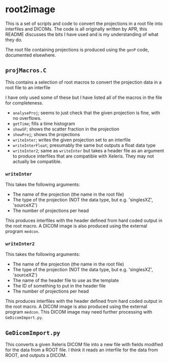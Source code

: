 # root2image #

This is a set of scripts and code to convert the projections in a root file into
interfiles and DICOMs. The code is all originally written by APR, this README
discusses the bits I have used and is my understanding of what they do.

The root file containing projections is produced using the `genP` code,
documented elsewhere.

## `projMacros.C` ##

This contains a selection of root macros to convert the projection data in a
root file to an interfile

I have only used some of these but I have listed all of the macros in the file
for completeness.

+ `analyseProj`; seems to just check that the given projection is fine, with no
  overflows.
+ `getTime`; fills a time histogram
+ `showSF`; shows the scatter fraction in the projection
+ `showProj`; shows the projections
+ `writeInter`; writes the given projection set to an interfile
+ `writeInterFloat`; presumably the same but outputs a float data type
+ `writeInter2`; same as `writeInter` but takes a header file as an argument to
  produce interfiles that are compatible with Xeleris. They may not actually be
  compatible.
  
### `writeInter` ###

This takes the following arguments:

+ The name of the projection (the name in the root file)
+ The type of the projection (NOT the data type, but e.g. 'singlesXZ',
  'sourceXZ')
+ The number of projections per head

This produces interfiles with the header defined from hard coded output in the
root macro. A DICOM image is also produced using the external program `medcon`.

### `writeInter2` ###

This takes the following arguments:

+ The name of the projection (the name in the root file)
+ The type of the projection (NOT the data type, but e.g. 'singlesXZ',
  'sourceXZ')
+ The name of the header file to use as the template
+ The ID of something to put in the header file
+ The number of projections per head

This produces interfiles with the header defined from hard coded output in the
root macro. A DICOM image is also produced using the external program `medcon`.
This DICOM image may need further processing with `GeDicomImport.py`.

## `GeDicomImport.py` ##

This converts a given Xeleris DICOM file into a new file with fields modified
for the data from a ROOT file. I think it reads an interfile for the data from
ROOT, and outputs a DICOM.
